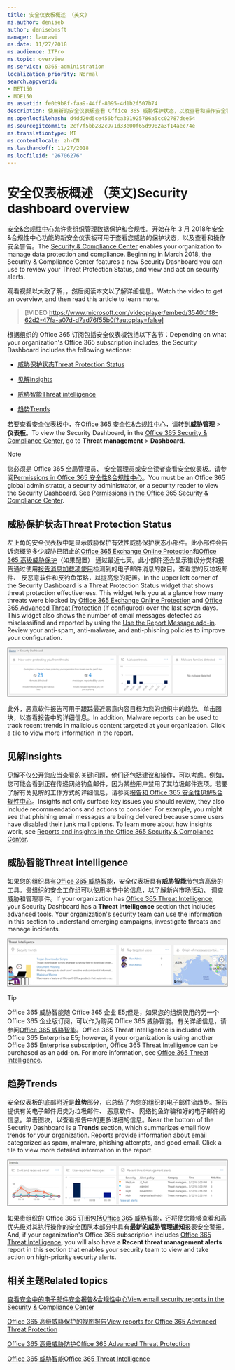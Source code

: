 ```yaml
---
title: 安全仪表板概述 （英文)
ms.author: deniseb
author: denisebmsft
manager: laurawi
ms.date: 11/27/2018
ms.audience: ITPro
ms.topic: overview
ms.service: o365-administration
localization_priority: Normal
search.appverid:
- MET150
- MOE150
ms.assetid: fe0b9b8f-faa9-44ff-8095-4d1b2f507b74
description: 使用新的安全仪表板查看 Office 365 威胁保护状态，以及查看和操作安全警告。
ms.openlocfilehash: d4dd20d5ce456bfca391925786a5cc02787dee54
ms.sourcegitcommit: 2cf7f5bb282c971d33e00f65d9982a3f14aec74e
ms.translationtype: MT
ms.contentlocale: zh-CN
ms.lasthandoff: 11/27/2018
ms.locfileid: "26706276"
---
```

# <a name="security-dashboard-overview"></a><span data-ttu-id="fa68f-103">安全仪表板概述 （英文)</span><span class="sxs-lookup"><span data-stu-id="fa68f-103">Security dashboard overview</span></span>

<span data-ttu-id="fa68f-p101">[安全&amp;合规性中心](go-to-the-securitycompliance-center.md)允许贵组织管理数据保护和合规性。开始在年 3 月 2018年安全&amp;合规性中心功能的新安全仪表板可用于查看您威胁的保护状态，以及查看和操作安全警告。</span><span class="sxs-lookup"><span data-stu-id="fa68f-p101">The [Security &amp; Compliance Center](go-to-the-securitycompliance-center.md) enables your organization to manage data protection and compliance. Beginning in March 2018, the Security &amp; Compliance Center features a new Security Dashboard you can use to review your Threat Protection Status, and view and act on security alerts.</span></span> 
  
<span data-ttu-id="fa68f-106">观看视频以大致了解，，然后阅读本文以了解详细信息。</span><span class="sxs-lookup"><span data-stu-id="fa68f-106">Watch the video to get an overview, and then read this article to learn more.</span></span>
  
> [!VIDEO https://www.microsoft.com/videoplayer/embed/3540b1f8-62d2-47fa-a07d-d7ad76f55b0f?autoplay=false]
  
<span data-ttu-id="fa68f-107">根据组织的 Office 365 订阅包括安全仪表板包括以下各节：</span><span class="sxs-lookup"><span data-stu-id="fa68f-107">Depending on what your organization's Office 365 subscription includes, the Security Dashboard includes the following sections:</span></span>
  
- [<span data-ttu-id="fa68f-108">威胁保护状态</span><span class="sxs-lookup"><span data-stu-id="fa68f-108">Threat Protection Status</span></span>](#threat-protection-status)
    
- [<span data-ttu-id="fa68f-109">见解</span><span class="sxs-lookup"><span data-stu-id="fa68f-109">Insights</span></span>](#insights)
    
- [<span data-ttu-id="fa68f-110">威胁智能</span><span class="sxs-lookup"><span data-stu-id="fa68f-110">Threat intelligence</span></span>](#threat-intelligence)
    
- [<span data-ttu-id="fa68f-111">趋势</span><span class="sxs-lookup"><span data-stu-id="fa68f-111">Trends</span></span>](#trends)
    
<span data-ttu-id="fa68f-112">若要查看安全仪表板中，在[Office 365 安全性&amp;合规性中心](go-to-the-securitycompliance-center.md)，请转到**威胁管理** \> **仪表板**。</span><span class="sxs-lookup"><span data-stu-id="fa68f-112">To view the Security Dashboard, in the [Office 365 Security &amp; Compliance Center](go-to-the-securitycompliance-center.md), go to **Threat management** \> **Dashboard**.</span></span>
  
> [!NOTE]
> <span data-ttu-id="fa68f-p102">您必须是 Office 365 全局管理员、 安全管理员或安全读者查看安全仪表板。请参阅[Permissions in Office 365 安全性&amp;合规性中心](permissions-in-the-security-and-compliance-center.md)。</span><span class="sxs-lookup"><span data-stu-id="fa68f-p102">You must be an Office 365 global administrator, a security administrator, or a security reader to view the Security Dashboard. See [Permissions in the Office 365 Security &amp; Compliance Center](permissions-in-the-security-and-compliance-center.md).</span></span> 
  
## <a name="threat-protection-status"></a><span data-ttu-id="fa68f-115">威胁保护状态</span><span class="sxs-lookup"><span data-stu-id="fa68f-115">Threat Protection Status</span></span>

<span data-ttu-id="fa68f-p103">左上角的安全仪表板中是显示威胁保护有效性威胁保护状态小部件。此小部件会告诉您概览多少威胁已阻止的[Office 365 Exchange Online Protection](anti-spam-protection.md)和[Office 365 高级威胁保护](office-365-atp.md)（如果配置） 通过最近七天。此小部件还会显示错误分类和报告通过使用[报告消息加载项使用](https://support.office.com/article/b5caa9f1-cdf3-4443-af8c-ff724ea719d2)检测到的电子邮件消息的数目。查看您的反垃圾邮件、 反恶意软件和反钓鱼策略，以提高您的配置。</span><span class="sxs-lookup"><span data-stu-id="fa68f-p103">In the upper left corner of the Security Dashboard is a Threat Protection Status widget that shows threat protection effectiveness. This widget tells you at a glance how many threats were blocked by [Office 365 Exchange Online Protection](anti-spam-protection.md) and [Office 365 Advanced Threat Protection](office-365-atp.md) (if configured) over the last seven days. This widget also shows the number of email messages detected as misclassified and reported by using the [Use the Report Message add-in](https://support.office.com/article/b5caa9f1-cdf3-4443-af8c-ff724ea719d2). Review your anti-spam, anti-malware, and anti-phishing policies to improve your configuration.</span></span>
  
![威胁保护小部件顶部的安全仪表板](media/5c7c644e-6b01-4bf8-b991-f6ba0fdc5717.png)
  
<span data-ttu-id="fa68f-p104">此外，恶意软件报告可用于跟踪最近恶意内容目标为您的组织中的趋势。单击图块，以查看报告中的详细信息。</span><span class="sxs-lookup"><span data-stu-id="fa68f-p104">In addition, Malware reports can be used to track recent trends in malicious content targeted at your organization. Click a tile to view more information in the report.</span></span>
  
## <a name="insights"></a><span data-ttu-id="fa68f-123">见解</span><span class="sxs-lookup"><span data-stu-id="fa68f-123">Insights</span></span>

<span data-ttu-id="fa68f-p105">见解不仅公开您应当查看的关键问题，他们还包括建议和操作，可以考虑。例如，您可能会看到正在传递网络钓鱼邮件，因为某些用户禁用了其垃圾邮件选项。若要了解有关见解的工作方式的详细信息，请参阅[报告和 Office 365 安全性见解&amp;合规性中心](reports-and-insights-in-security-and-compliance.md)。</span><span class="sxs-lookup"><span data-stu-id="fa68f-p105">Insights not only surface key issues you should review, they also include recommendations and actions to consider. For example, you might see that phishing email messages are being delivered because some users have disabled their junk mail options. To learn more about how insights work, see [Reports and insights in the Office 365 Security &amp; Compliance Center](reports-and-insights-in-security-and-compliance.md).</span></span>
  
## <a name="threat-intelligence"></a><span data-ttu-id="fa68f-127">威胁智能</span><span class="sxs-lookup"><span data-stu-id="fa68f-127">Threat intelligence</span></span>

<span data-ttu-id="fa68f-p106">如果您的组织具有[Office 365 威胁智能](office-365-ti.md)，安全仪表板具有**威胁智能**节包含高级的工具。贵组织的安全工作组可以使用本节中的信息，以了解新兴市场活动、 调查威胁和管理事件。</span><span class="sxs-lookup"><span data-stu-id="fa68f-p106">If your organization has [Office 365 Threat Intelligence](office-365-ti.md), your Security Dashboard has a **Threat Intelligence** section that includes advanced tools. Your organization's security team can use the information in this section to understand emerging campaigns, investigate threats and manage incidents.</span></span> 
  
![威胁智能可帮助您了解在您的组织目标的攻击](media/6ce67cf2-3bbb-4008-9c55-1b4c7af0471f.png)
  
> [!TIP]
> <span data-ttu-id="fa68f-p107">Office 365 威胁智能随 Office 365 企业 E5;但是，如果您的组织使用的另一个 Office 365 企业版订阅，可以作为购买 Office 365 威胁智能。有关详细信息，请参阅[Office 365 威胁智能](office-365-ti.md)。</span><span class="sxs-lookup"><span data-stu-id="fa68f-p107">Office 365 Threat Intelligence is included with Office 365 Enterprise E5; however, if your organization is using another Office 365 Enterprise subscription, Office 365 Threat Intelligence can be purchased as an add-on. For more information, see [Office 365 Threat Intelligence](office-365-ti.md).</span></span> 
  
## <a name="trends"></a><span data-ttu-id="fa68f-133">趋势</span><span class="sxs-lookup"><span data-stu-id="fa68f-133">Trends</span></span>

<span data-ttu-id="fa68f-p108">安全仪表板的底部附近是**趋势**部分，它总结了为您的组织的电子邮件流趋势。报告提供有关电子邮件归类为垃圾邮件、 恶意软件、 网络钓鱼诈骗和好的电子邮件的信息。单击图块，以查看报告中的更多详细的信息。</span><span class="sxs-lookup"><span data-stu-id="fa68f-p108">Near the bottom of the Security Dashboard is a **Trends** section, which summarizes email flow trends for your organization. Reports provide information about email categorized as spam, malware, phishing attempts, and good email. Click a tile to view more detailed information in the report.</span></span> 
  
![趋势部分总结了组织的电子邮件流趋势](media/edec55c0-59f4-4510-ae91-4a50b7b3cd93.png)
  
<span data-ttu-id="fa68f-138">如果贵组织的 Office 365 订阅包括[Office 365 威胁智能](office-365-ti.md)，还将使您能够查看和高优先级对其执行操作的安全团队本部分中具有**最新的威胁管理通知**报表安全警报。</span><span class="sxs-lookup"><span data-stu-id="fa68f-138">And, if your organization's Office 365 subscription includes [Office 365 Threat Intelligence](office-365-ti.md), you will also have a **Recent threat management alerts** report in this section that enables your security team to view and take action on high-priority security alerts.</span></span> 
  
## <a name="related-topics"></a><span data-ttu-id="fa68f-139">相关主题</span><span class="sxs-lookup"><span data-stu-id="fa68f-139">Related topics</span></span>

[<span data-ttu-id="fa68f-140">查看安全中的电子邮件安全报告&amp;合规性中心</span><span class="sxs-lookup"><span data-stu-id="fa68f-140">View email security reports in the Security &amp; Compliance Center</span></span>](view-email-security-reports.md)
  
[<span data-ttu-id="fa68f-141">Office 365 高级威胁保护的视图报告</span><span class="sxs-lookup"><span data-stu-id="fa68f-141">View reports for Office 365 Advanced Threat Protection</span></span>](view-reports-for-atp.md)
  
[<span data-ttu-id="fa68f-142">Office 365 高级威胁防护</span><span class="sxs-lookup"><span data-stu-id="fa68f-142">Office 365 Advanced Threat Protection</span></span>](office-365-atp.md)
  
[<span data-ttu-id="fa68f-143">Office 365 威胁智能</span><span class="sxs-lookup"><span data-stu-id="fa68f-143">Office 365 Threat Intelligence</span></span>](office-365-ti.md)
  

